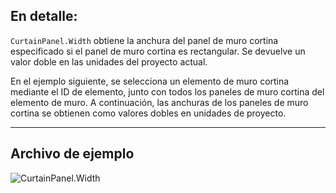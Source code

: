 ## En detalle:
`CurtainPanel.Width` obtiene la anchura del panel de muro cortina especificado si el panel de muro cortina es rectangular. Se devuelve un valor doble en las unidades del proyecto actual.

En el ejemplo siguiente, se selecciona un elemento de muro cortina mediante el ID de elemento, junto con todos los paneles de muro cortina del elemento de muro. A continuación, las anchuras de los paneles de muro cortina se obtienen como valores dobles en unidades de proyecto.
___
## Archivo de ejemplo

![CurtainPanel.Width](./Revit.Elements.CurtainPanel.Width_img.jpg)

